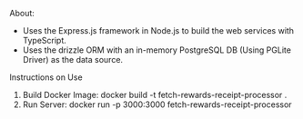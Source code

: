 About: 
- Uses the Express.js framework in Node.js to build the web services with TypeScript.
- Uses the drizzle ORM with an in-memory PostgreSQL DB (Using PGLite Driver) as the data source.

Instructions on Use
1. Build Docker Image: docker build -t fetch-rewards-receipt-processor .
2. Run Server: docker run -p 3000:3000 fetch-rewards-receipt-processor
